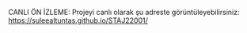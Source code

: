 CANLI ÖN İZLEME:
Projeyi canlı olarak şu adreste görüntüleyebilirsiniz: https://suleealtuntas.github.io/STAJ22001/
